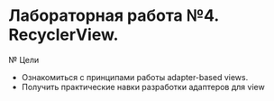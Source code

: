 # Лабораторная работа №4. RecyclerView.
№ Цели
* Ознакомиться с принципами работы adapter-based views.
* Получить практические навки разработки адаптеров для view
